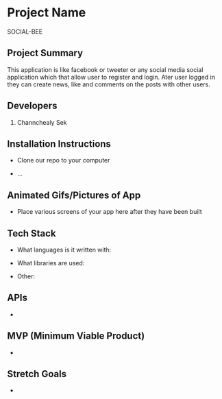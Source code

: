 # Project Name
SOCIAL-BEE

## Project Summary
This application is like facebook or tweeter or any social media social application which that allow user to register and login. Ater user logged in they can create news, like and comments on the posts with other users.

## Developers

1. Channchealy Sek

## Installation Instructions

- Clone our repo to your computer

- ...


## Animated Gifs/Pictures of App

- Place various screens of your app here after they have been built

## Tech Stack

- What languages is it written with: 

- What libraries are used: 

- Other: 


## APIs

-

## MVP (Minimum Viable Product)

-


## Stretch Goals

-
